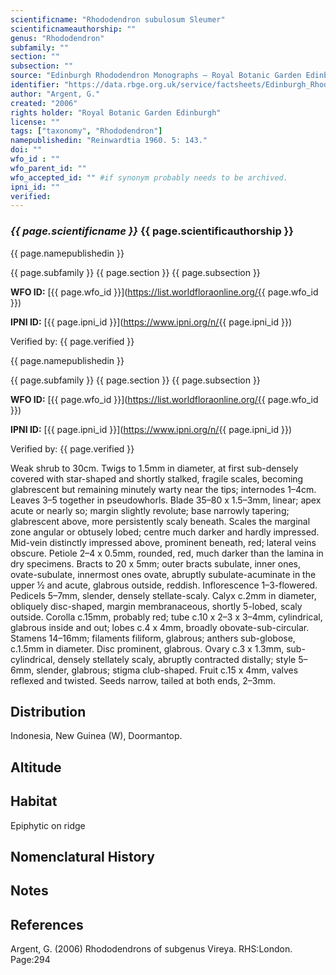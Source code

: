 ```yaml
---
scientificname: "Rhododendron subulosum Sleumer"
scientificnameauthorship: ""
genus: "Rhododendron"
subfamily: ""
section: ""
subsection: ""
source: "Edinburgh Rhododendron Monographs – Royal Botanic Garden Edinburgh"
identifier: "https://data.rbge.org.uk/service/factsheets/Edinburgh_Rhododendron_Monographs.xhtml"
author: "Argent, G."
created: "2006"
rights holder: "Royal Botanic Garden Edinburgh"
license: ""
tags: ["taxonomy", "Rhododendron"]
namepublishedin: "Reinwardtia 1960. 5: 143."
doi: ""
wfo_id : ""
wfo_parent_id: ""
wfo_accepted_id: "" #if synonym probably needs to be archived.                      
ipni_id: ""
verified:
---
```

### _{{ page.scientificname }}_ {{ page.scientificauthorship }}
 {{ page.namepublishedin }}

{{ page.subfamily }} {{ page.section }} {{ page.subsection }}

**WFO ID:** [{{ page.wfo_id }}](https://list.worldfloraonline.org/{{ page.wfo_id }})

**IPNI ID:** [{{ page.ipni_id }}](https://www.ipni.org/n/{{ page.ipni_id }})

Verified by: {{ page.verified }}

 {{ page.namepublishedin }}

{{ page.subfamily }} {{ page.section }} {{ page.subsection }}

**WFO ID:** [{{ page.wfo_id }}](https://list.worldfloraonline.org/{{ page.wfo_id }})

**IPNI ID:** [{{ page.ipni_id }}](https://www.ipni.org/n/{{ page.ipni_id }})

Verified by: {{ page.verified }}



Weak shrub to 30cm. Twigs to 1.5mm in diameter, at first sub-densely covered with star-shaped and shortly stalked, fragile scales, becoming glabrescent but remaining minutely warty near the tips; internodes 1–4cm. Leaves 3–5 together in pseudowhorls. Blade 35–80 x 1.5–3mm, linear; apex acute or nearly so; margin slightly revolute; base narrowly tapering; glabrescent above, more persistently scaly beneath. Scales the marginal zone angular or obtusely lobed; centre much darker and hardly impressed. Mid-vein distinctly impressed above, prominent beneath, red; lateral veins obscure. Petiole 2–4 x 0.5mm, rounded, red, much darker than the lamina in dry specimens. Bracts to 20 x 5mm; outer bracts subulate, inner ones, ovate-subulate, innermost ones ovate, abruptly subulate-acuminate in the upper ½ and acute, glabrous outside, reddish. Inflorescence 1–3-flowered. Pedicels 5–7mm, slender, densely stellate-scaly. Calyx c.2mm in diameter, obliquely disc-shaped, margin membranaceous, shortly 5-lobed, scaly outside. Corolla c.15mm, probably red; tube c.10 x 2–3 x 3–4mm, cylindrical, glabrous inside and out; lobes c.4 x 4mm, broadly obovate-sub-circular. Stamens 14–16mm; filaments filiform, glabrous; anthers sub-globose, c.1.5mm in diameter. Disc prominent, glabrous. Ovary c.3 x 1.3mm, sub-cylindrical, densely stellately scaly, abruptly contracted distally; style 5–6mm, slender, glabrous; stigma club-shaped. Fruit c.15 x 4mm, valves reflexed and twisted. Seeds narrow, tailed at both ends, 2–3mm.

## Distribution
Indonesia, New Guinea (W), Doormantop.

## Altitude


## Habitat
Epiphytic on ridge

## Nomenclatural History

                       
## Notes


## References

Argent, G. (2006) Rhododendrons of subgenus Vireya. RHS:London. Page:294
